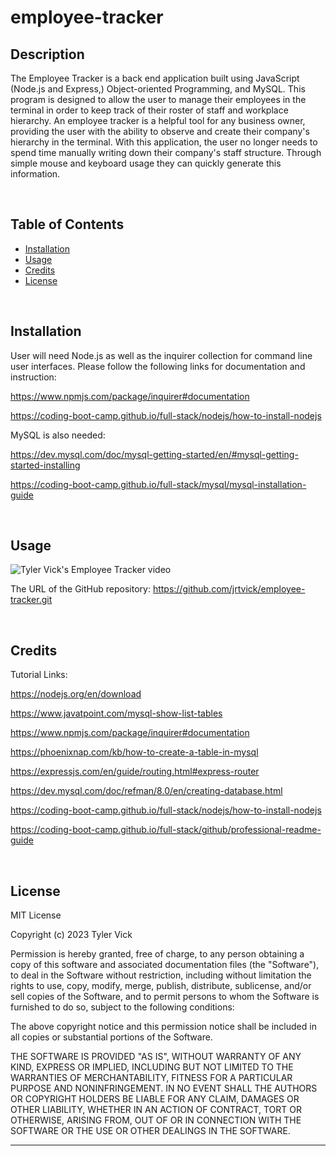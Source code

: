 # employee-tracker

## Description

The Employee Tracker is a back end application built using JavaScript (Node.js and Express,) Object-oriented Programming, and MySQL. This program is designed to allow the user to manage their employees in the terminal in order to keep track of their roster of staff and workplace hierarchy. An employee tracker is a helpful tool for any business owner, providing the user with the ability to observe and create their company's hierarchy in the terminal. With this application, the user no longer needs to spend time manually writing down their company's staff structure. Through simple mouse and keyboard usage they can quickly generate this information.

<br>

## Table of Contents
  - [Installation](#installation)
  - [Usage](#usage)
  - [Credits](#credits)
  - [License](#license)

<br>

## Installation

User will need Node.js as well as the inquirer collection for command line user interfaces. Please follow the following links for documentation and instruction:

https://www.npmjs.com/package/inquirer#documentation

https://coding-boot-camp.github.io/full-stack/nodejs/how-to-install-nodejs

MySQL is also needed:

https://dev.mysql.com/doc/mysql-getting-started/en/#mysql-getting-started-installing

https://coding-boot-camp.github.io/full-stack/mysql/mysql-installation-guide

<br>

## Usage

![Tyler Vick's Employee Tracker video](./assets/)

The URL of the GitHub repository: https://github.com/jrtvick/employee-tracker.git

<br>

## Credits

Tutorial Links:

https://nodejs.org/en/download

https://www.javatpoint.com/mysql-show-list-tables

https://www.npmjs.com/package/inquirer#documentation

https://phoenixnap.com/kb/how-to-create-a-table-in-mysql

https://expressjs.com/en/guide/routing.html#express-router

https://dev.mysql.com/doc/refman/8.0/en/creating-database.html

https://coding-boot-camp.github.io/full-stack/nodejs/how-to-install-nodejs

https://coding-boot-camp.github.io/full-stack/github/professional-readme-guide

<br>

## License

MIT License

Copyright (c) 2023 Tyler Vick

Permission is hereby granted, free of charge, to any person obtaining a copy
of this software and associated documentation files (the "Software"), to deal
in the Software without restriction, including without limitation the rights
to use, copy, modify, merge, publish, distribute, sublicense, and/or sell
copies of the Software, and to permit persons to whom the Software is
furnished to do so, subject to the following conditions:

The above copyright notice and this permission notice shall be included in all
copies or substantial portions of the Software.

THE SOFTWARE IS PROVIDED "AS IS", WITHOUT WARRANTY OF ANY KIND, EXPRESS OR
IMPLIED, INCLUDING BUT NOT LIMITED TO THE WARRANTIES OF MERCHANTABILITY,
FITNESS FOR A PARTICULAR PURPOSE AND NONINFRINGEMENT. IN NO EVENT SHALL THE
AUTHORS OR COPYRIGHT HOLDERS BE LIABLE FOR ANY CLAIM, DAMAGES OR OTHER
LIABILITY, WHETHER IN AN ACTION OF CONTRACT, TORT OR OTHERWISE, ARISING FROM,
OUT OF OR IN CONNECTION WITH THE SOFTWARE OR THE USE OR OTHER DEALINGS IN THE
SOFTWARE.

---